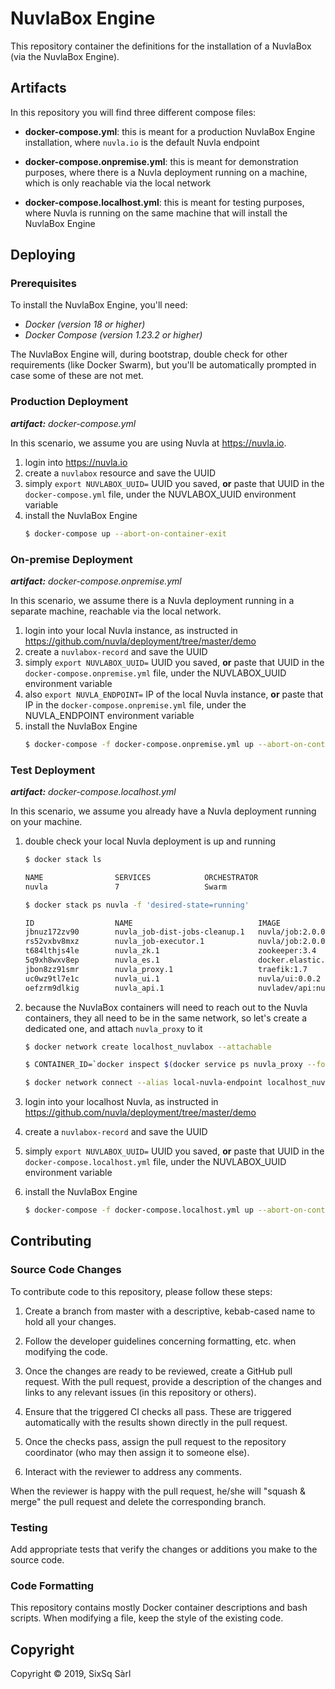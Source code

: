 # NuvlaBox Engine

This repository container the definitions for the installation of a NuvlaBox (via the NuvlaBox Engine).

## Artifacts

In this repository you will find three different compose files:
 - **docker-compose.yml**: this is meant for a production NuvlaBox Engine installation, 
 where `nuvla.io` is the default Nuvla endpoint
 
 - **docker-compose.onpremise.yml**: this is meant for demonstration purposes, where 
 there is a Nuvla deployment running on a machine, which is only reachable via the local network
 
 - **docker-compose.localhost.yml**: this is meant for testing purposes, where Nuvla is 
 running on the same machine that will install the NuvlaBox Engine
 
## Deploying

### Prerequisites 

To install the NuvlaBox Engine, you'll need:
 - *Docker (version 18 or higher)*
 - *Docker Compose (version 1.23.2 or higher)*
 
The NuvlaBox Engine will, during bootstrap, double check for other requirements (like 
Docker Swarm), but you'll be automatically prompted in case some of these are not met.


### Production Deployment

_**artifact:** docker-compose.yml_

In this scenario, we assume you are using Nuvla at https://nuvla.io.

 1. login into https://nuvla.io
 2. create a `nuvlabox` resource and save the UUID
 3. simply `export NUVLABOX_UUID=` UUID you saved, **or** paste that UUID in the `docker-compose.yml` file, under the NUVLABOX_UUID environment variable
 4. install the NuvlaBox Engine
    ```bash
    $ docker-compose up --abort-on-container-exit
    ```


### On-premise Deployment

_**artifact:** docker-compose.onpremise.yml_

In this scenario, we assume there is a Nuvla deployment running in a separate machine, 
reachable via the local network.

 1. login into your local Nuvla instance, as instructed in https://github.com/nuvla/deployment/tree/master/demo
 2. create a `nuvlabox-record` and save the UUID
 3. simply `export NUVLABOX_UUID=` UUID you saved, **or** paste that UUID in the `docker-compose.onpremise.yml` file, under the NUVLABOX_UUID environment variable
 4. also `export NUVLA_ENDPOINT=` IP of the local Nuvla instance, **or** paste that IP 
 in the `docker-compose.onpremise.yml` file, under the NUVLA_ENDPOINT environment variable
 5. install the NuvlaBox Engine
    ```bash
    $ docker-compose -f docker-compose.onpremise.yml up --abort-on-container-exit
    ```
    

### Test Deployment

_**artifact:** docker-compose.localhost.yml_

In this scenario, we assume you already have a Nuvla deployment running on your machine.

 1. double check your local Nuvla deployment is up and running
    ```bash
    $ docker stack ls
    
    NAME                SERVICES            ORCHESTRATOR
    nuvla               7                   Swarm
    ```
    ```bash
    $ docker stack ps nuvla -f 'desired-state=running'
    
    ID                  NAME                            IMAGE                                                 NODE                    DESIRED STATE       CURRENT STATE            ERROR               PORTS
    jbnuz172zv90        nuvla_job-dist-jobs-cleanup.1   nuvla/job:2.0.0                                       linuxkit-025000000001   Running             Running 43 seconds ago                       
    rs52vxbv8mxz        nuvla_job-executor.1            nuvla/job:2.0.0                                       linuxkit-025000000001   Running             Running 45 seconds ago                       
    t684lthjs4le        nuvla_zk.1                      zookeeper:3.4                                         linuxkit-025000000001   Running             Running 2 minutes ago                        
    5q9xh8wxv8ep        nuvla_es.1                      docker.elastic.co/elasticsearch/elasticsearch:7.0.0   linuxkit-025000000001   Running             Running 2 minutes ago                        
    jbon8zz91smr        nuvla_proxy.1                   traefik:1.7                                           linuxkit-025000000001   Running             Running 2 minutes ago                        
    uc0wz9tl7e1c        nuvla_ui.1                      nuvla/ui:0.0.2                                        linuxkit-025000000001   Running             Running 3 minutes ago                        
    oefzrm9dlkig        nuvla_api.1                     nuvladev/api:nuvlabox-record                          linuxkit-025000000001   Running             Running 2 minutes ago        
    
    ```
    
 2. because the NuvlaBox containers will need to reach out to the Nuvla containers, they all need 
 to be in the same network, so let's create a dedicated one, and attach `nuvla_proxy` to it
 
    ```bash
    $ docker network create localhost_nuvlabox --attachable
    ```
    ```bash
    $ CONTAINER_ID=`docker inspect $(docker service ps nuvla_proxy --format '{{json .}}' | jq -r .ID) | jq -r .[].Status.ContainerStatus.ContainerID`

    $ docker network connect --alias local-nuvla-endpoint localhost_nuvlabox $CONTAINER_ID
    ```
    
 3. login into your localhost Nuvla, as instructed in https://github.com/nuvla/deployment/tree/master/demo
 4. create a `nuvlabox-record` and save the UUID
 5. simply `export NUVLABOX_UUID=` UUID you saved, **or** paste that UUID in the `docker-compose.localhost.yml` file, under the NUVLABOX_UUID environment variable
 6. install the NuvlaBox Engine
    ```bash
    $ docker-compose -f docker-compose.localhost.yml up --abort-on-container-exit
    ```


## Contributing

### Source Code Changes

To contribute code to this repository, please follow these steps:

 1. Create a branch from master with a descriptive, kebab-cased name
    to hold all your changes.

 2. Follow the developer guidelines concerning formatting, etc. when
    modifying the code.
   
 3. Once the changes are ready to be reviewed, create a GitHub pull
    request.  With the pull request, provide a description of the
    changes and links to any relevant issues (in this repository or
    others). 
   
 4. Ensure that the triggered CI checks all pass.  These are triggered
    automatically with the results shown directly in the pull request.

 5. Once the checks pass, assign the pull request to the repository
    coordinator (who may then assign it to someone else).

 6. Interact with the reviewer to address any comments.

When the reviewer is happy with the pull request, he/she will "squash
& merge" the pull request and delete the corresponding branch.

### Testing

Add appropriate tests that verify the changes or additions you make to
the source code.

### Code Formatting

This repository contains mostly Docker container descriptions and bash
scripts. When modifying a file, keep the style of the existing code.

## Copyright

Copyright &copy; 2019, SixSq Sàrl
